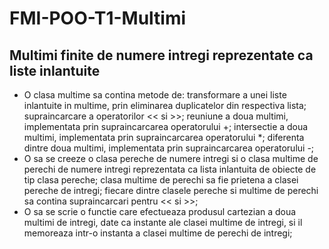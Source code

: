 # FMI-POO-T1-Multimi
## Multimi finite de numere intregi reprezentate ca liste inlantuite
- O	clasa multime sa contina metode de: transformare a unei liste inlantuite in multime, prin eliminarea duplicatelor din respectiva lista; supraincarcare a operatorilor << si >>; reuniune a doua multimi, implementata prin supraincarcarea operatorului +; intersectie a doua multimi, implementata prin supraincarcarea operatorului *; diferenta dintre doua multimi, implementata prin supraincarcarea operatorului -;
- O	sa se creeze o clasa pereche de numere intregi si o clasa multime de perechi de numere intregi reprezentata ca lista inlantuita de obiecte de tip clasa pereche; clasa multime de perechi sa fie prietena a clasei pereche de intregi; fiecare dintre clasele pereche si multime de perechi sa contina supraincarcari pentru << si >>;
- O	sa se scrie o functie care efectueaza produsul cartezian a doua multimi de intregi, date ca instante ale clasei multime de intregi, si il memoreaza intr-o instanta a clasei multime de perechi de intregi;
